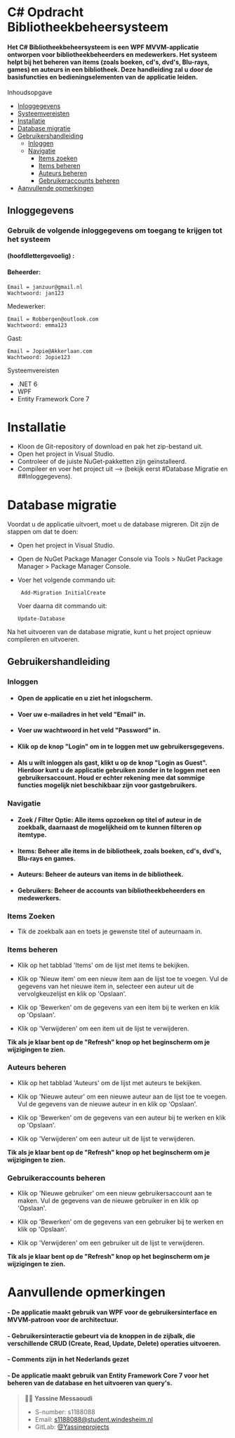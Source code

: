 # C# Opdracht Bibliotheekbeheersysteem

#### Het C# Bibliotheekbeheersysteem is een WPF MVVM-applicatie ontworpen voor bibliotheekbeheerders en medewerkers. Het systeem helpt bij het beheren van items (zoals boeken, cd's, dvd's, Blu-rays, games) en auteurs in een bibliotheek. Deze handleiding zal u door de basisfuncties en bedieningselementen van de applicatie leiden.

Inhoudsopgave

- <a href="#inloggegevens" target="_new">Inloggegevens</a>
- <a href="#systeemvereisten" target="_new">Systeemvereisten</a>
- <a href="#installatie" target="_new">Installatie</a>
- <a href="#database-migratie" target="_new">Database migratie</a>
- <a href="#gebruikershandleiding" target="_new">Gebruikershandleiding</a>
  - <a href="#inloggen" target="_new">Inloggen</a>
  - <a href="#navigatie" target="_new">Navigatie</a>
    - <a href="#items-zoeken" target="_new">Items zoeken</a>
    - <a href="#items-beheren" target="_new">Items beheren</a>
    - <a href="#auteurs-beheren" target="_new">Auteurs beheren</a>
    - <a href="#gebruikeraccounts-beheren" target="_new">Gebruikeraccounts beheren</a>
- <a href="#aanvullende-opmerkingen" target="_new">Aanvullende opmerkingen</a>

## Inloggegevens

### Gebruik de volgende inloggegevens om toegang te krijgen tot het systeem

#### (hoofdlettergevoelig) :

#### Beheerder:

    Email = janzuur@gmail.nl
    Wachtwoord: jan123

Medewerker:

    Email = Robbergen@outlook.com
    Wachtwoord: emma123

Gast:

    Email = Jopie@Akkerlaan.com
    Wachtwoord: Jopie123

Systeemvereisten

- .NET 6
- WPF
- Entity Framework Core 7

# Installatie

- Kloon de Git-repository of download en pak het zip-bestand uit.
- Open het project in Visual Studio.
- Controleer of de juiste NuGet-pakketten zijn geïnstalleerd.
- Compileer en voer het project uit --> (bekijk eerst #Database Migratie en ##Inloggegevens).

# Database migratie

Voordat u de applicatie uitvoert, moet u de database migreren. Dit zijn de stappen om dat te doen:

- Open het project in Visual Studio.
- Open de NuGet Package Manager Console via Tools > NuGet Package Manager > Package Manager Console.
- Voer het volgende commando uit:

       Add-Migration InitialCreate

  Voer daarna dit commando uit:

      Update-Database

Na het uitvoeren van de database migratie, kunt u het project opnieuw compileren en uitvoeren.

## Gebruikershandleiding

### Inloggen

- #### Open de applicatie en u ziet het inlogscherm.

- #### Voer uw e-mailadres in het veld "Email" in.

- #### Voer uw wachtwoord in het veld "Password" in.

- #### Klik op de knop "Login" om in te loggen met uw gebruikersgegevens.

- #### Als u wilt inloggen als gast, klikt u op de knop "Login as Guest". Hierdoor kunt u de applicatie gebruiken zonder in te loggen met een gebruikersaccount. Houd er echter rekening mee dat sommige functies mogelijk niet beschikbaar zijn voor gastgebruikers.

### Navigatie

- #### Zoek / Filter Optie: Alle items opzoeken op titel of auteur in de zoekbalk, daarnaast de mogelijkheid om te kunnen filteren op itemtype.
- #### Items: Beheer alle items in de bibliotheek, zoals boeken, cd's, dvd's, Blu-rays en games.

- #### Auteurs: Beheer de auteurs van items in de bibliotheek.

- #### Gebruikers: Beheer de accounts van bibliotheekbeheerders en medewerkers.

### Items Zoeken

- Tik de zoekbalk aan en toets je gewenste titel of auteurnaam in.

### Items beheren

- Klik op het tabblad 'Items' om de lijst met items te bekijken.
- Klik op 'Nieuw item' om een nieuw item aan de lijst toe te voegen.
  Vul de gegevens van het nieuwe item in, selecteer een auteur uit de vervolgkeuzelijst en klik op 'Opslaan'.

- Klik op 'Bewerken' om de gegevens van een item bij te werken en klik op 'Opslaan'.
- Klik op 'Verwijderen' om een item uit de lijst te verwijderen.

**Tik als je klaar bent op de "Refresh" knop op het beginscherm om je wijzigingen te zien.**

### Auteurs beheren

- Klik op het tabblad 'Auteurs' om de lijst met auteurs te bekijken.
- Klik op 'Nieuwe auteur' om een nieuwe auteur aan de lijst toe te voegen.
  Vul de gegevens van de nieuwe auteur in en klik op 'Opslaan'.

- Klik op 'Bewerken' om de gegevens van een auteur bij te werken en klik op 'Opslaan'.
- Klik op 'Verwijderen' om een auteur uit de lijst te verwijderen.

**Tik als je klaar bent op de "Refresh" knop op het beginscherm om je wijzigingen te zien.**

### Gebruikeraccounts beheren 

- Klik op 'Nieuwe gebruiker' om een nieuw gebruikersaccount aan te maken.
  Vul de gegevens van de nieuwe gebruiker in en klik op 'Opslaan'.

- Klik op 'Bewerken' om de gegevens van een gebruiker bij te werken en klik op 'Opslaan'.
- Klik op 'Verwijderen' om een gebruiker uit de lijst te verwijderen.

**Tik als je klaar bent op de "Refresh" knop op het beginscherm om je wijzigingen te zien.**

# Aanvullende opmerkingen

#### - De applicatie maakt gebruik van WPF voor de gebruikersinterface en MVVM-patroon voor de architectuur.

#### - Gebruikersinteractie gebeurt via de knoppen in de zijbalk, die verschillende CRUD (Create, Read, Update, Delete) operaties uitvoeren.

#### - Comments zijn in het Nederlands gezet

#### - De applicatie maakt gebruik van Entity Framework Core 7 voor het beheren van de database en het uitvoeren van query's.

> 👨‍🎓 **Yassine Messaoudi**
>
> - S-number: s1188088
> - Email: s1188088@student.windesheim.nl
> - GitLab: [@Yassineprojects](https://github.com/Yassmakers)
